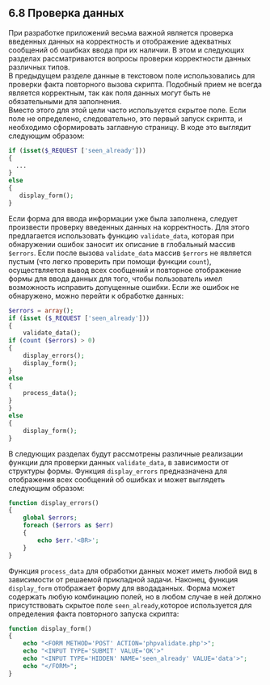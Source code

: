 ## 6.8 Проверка данных
При разработке приложений весьма важной является проверка введенных данных на корректность и отображение адекватных сообщений об ошибках ввода при их наличии. В этом и следующих разделах рассматриваются вопросы проверки корректности данных различных типов.  
В предыдущем разделе данные в текстовом поле использовались для проверки факта повторного вызова скрипта. Подобный прием не всегда является корректным, так как поля данных могут быть не обязательными для заполнения.  
Вместо этого для этой цели часто используется скрытое поле. Если поле не определено, следовательно, это первый запуск скрипта, и необходимо сформировать заглавную страницу. В коде это выглядит следующим образом: 
```php 
if (isset($_REQUEST ['seen_already']))
{
  ...  
}
else
{
   display_form();
}
```
Если форма для ввода информации уже была заполнена, следует произвести проверку введенных данных на корректность. Для этого предлагается использовать функцию `validate_data`, которая при обнаружении ошибок заносит их описание в глобальный массив `$errors`. Если после вызова `validate_data` массив `$errors` не является пустым (что легко проверить при помощи функции `count`), осуществляется вывод всех сообщений и повторное отображение формы для ввода
данных для того, чтобы пользователь имел возможность исправить допущенные ошибки. Если же ошибок не обнаружено, можно перейти к обработке данных:
```php
$errors = array();
if (isset ($_REQUEST ['seen_already']))
{
    validate_data();
if (count ($errors) > 0)
{
    display_errors();
    display_form();
}
else
{
    process_data();
}
}
else
{
    display_form();
}
```
В следующих разделах будут рассмотрены различные реализации функции для проверки данных `validate_data`, в зависимости от структуры формы.
Функция `display_errors` предназначена для отображения всех сообщений об ошибках и может выглядеть следующим образом:
```php
function display_errors()
{
    global $errors;
    foreach ($errors as $err)
    {
        echo $err.'<BR>';
    }
}
```
Функция `process_data` для обработки данных может иметь любой вид в зависимости от решаемой прикладной задачи. Наконец, функция `display_form` отображает форму для вводаданных. Форма может содержать любую комбинацию полей, но в любом случае в ней должно присутствовать скрытое поле `seen_already`,которое используется для определения факта повторного запуска скрипта:
```php
function display_form()
{
    echo "<FORM METHOD='POST' ACTION='phpvalidate.php'>";
    echo "<INPUT TYPE='SUBMIT' VALUE='OK'>"
    echo "<INPUT TYPE='HIDDEN' NAME='seen_already' VALUE='data'>";
    echo "</FORM>";
}
